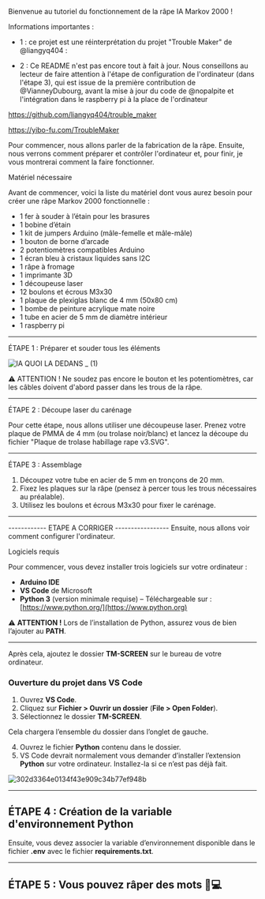 Bienvenue au tutoriel du fonctionnement de la râpe IA Markov 2000 ! 

Informations importantes : 

- 1 : ce projet est une réinterprétation du projet "Trouble Maker" de @liangyq404 :

- 2 : Ce README n'est pas encore tout à fait à jour. Nous conseillons au lecteur de faire attention à l'étape de configuration de l'ordinateur (dans l'étape 3), qui est issue de la première contribution de @VianneyDubourg, avant la mise à jour du code de @nopalpite et l'intégration dans le raspberry pi à la place de l'ordinateur

https://github.com/liangyq404/trouble_maker

https://yibo-fu.com/TroubleMaker


Pour commencer, nous allons parler de la fabrication de la râpe. Ensuite, nous verrons comment préparer et contrôler l'ordinateur et, pour finir, je vous montrerai comment la faire fonctionner.  

Matériel nécessaire  

Avant de commencer, voici la liste du matériel dont vous aurez besoin pour créer une râpe Markov 2000 fonctionnelle :  

- 1 fer à souder à l’étain pour les brasures  
- 1 bobine d’étain  
- 1 kit de jumpers Arduino (mâle-femelle et mâle-mâle)  
- 1 bouton de borne d’arcade  
- 2 potentiomètres compatibles Arduino  
- 1 écran bleu à cristaux liquides sans I2C  
- 1 râpe à fromage  
- 1 imprimante 3D  
- 1 découpeuse laser  
- 12 boulons et écrous M3x30  
- 1 plaque de plexiglas blanc de 4 mm (50x80 cm)  
- 1 bombe de peinture acrylique mate noire  
- 1 tube en acier de 5 mm de diamètre intérieur
- 1 raspberry pi

---

ÉTAPE 1 : Préparer et souder tous les éléments  

![IA QUOI LA DEDANS _ (1)](https://github.com/user-attachments/assets/7b4edf87-f9f3-4400-bebb-7ace0b77505d)

⚠ ATTENTION ! Ne soudez pas encore le bouton et les potentiomètres, car les câbles doivent d'abord passer dans les trous de la râpe.  

---

ÉTAPE 2 : Découpe laser du carénage  

Pour cette étape, nous allons utiliser une découpeuse laser. Prenez votre plaque de PMMA de 4 mm (ou trolase noir/blanc) et lancez la découpe du fichier "Plaque de trolase habillage rape v3.SVG".  

---

ÉTAPE 3 : Assemblage

1. Découpez votre tube en acier de 5 mm en tronçons de 20 mm.  
2. Fixez les plaques sur la râpe (pensez à percer tous les trous nécessaires au préalable).  
3. Utilisez les boulons et écrous M3x30 pour fixer le carénage.  

---
------------  ETAPE A CORRIGER -----------------
Ensuite, nous allons voir comment configurer l'ordinateur.  

Logiciels requis  

Pour commencer, vous devez installer trois logiciels sur votre ordinateur :  

- **Arduino IDE**  
- **VS Code** de Microsoft  
- **Python 3** (version minimale requise) – Téléchargeable sur : [https://www.python.org/](https://www.python.org)  

⚠ **ATTENTION !** Lors de l’installation de Python, assurez vous de bien l’ajouter au **PATH**.

---

Après cela, ajoutez le dossier **TM-SCREEN** sur le bureau de votre ordinateur.  

### **Ouverture du projet dans VS Code**  

1. Ouvrez **VS Code**.  
2. Cliquez sur **Fichier > Ouvrir un dossier** (**File > Open Folder**).  
3. Sélectionnez le dossier **TM-SCREEN**.  

Cela chargera l’ensemble du dossier dans l’onglet de gauche.  

4. Ouvrez le fichier **Python** contenu dans le dossier.  
5. VS Code devrait normalement vous demander d’installer l’extension **Python** sur votre ordinateur. Installez-la si ce n’est pas déjà fait.  

![302d3364e0134f43e909c34b77ef948b](https://github.com/user-attachments/assets/9e61ce41-9673-4819-84cf-5b299cdddb17)

---

## **ÉTAPE 4 : Création de la variable d'environnement Python**  

Ensuite, vous devez associer la variable d’environnement disponible dans le fichier **.env** avec le fichier **requirements.txt**.  

---

## **ÉTAPE 5 : Vous pouvez râper des mots** 🧀💻 



